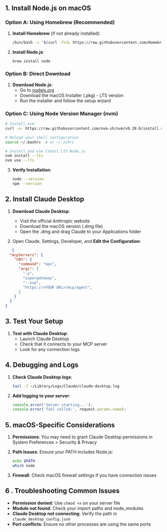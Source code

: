 ## 1. Install Node.js on macOS

### Option A: Using Homebrew (Recommended)
1. **Install Homebrew** (if not already installed):
   ```bash
   /bin/bash -c "$(curl -fsSL https://raw.githubusercontent.com/Homebrew/install/HEAD/install.sh)"
   ```

2. **Install Node.js**:
   ```bash
   brew install node
   ```

### Option B: Direct Download
1. **Download Node.js**:
   - Go to [nodejs.org](https://nodejs.org/)
   - Download the macOS Installer (.pkg) - LTS version
   - Run the installer and follow the setup wizard

### Option C: Using Node Version Manager (nvm)
```bash
# Install nvm
curl -o- https://raw.githubusercontent.com/nvm-sh/nvm/v0.39.0/install.sh | bash

# Reload your shell configuration
source ~/.bashrc  # or ~/.zshrc

# Install and use latest LTS Node.js
nvm install --lts
nvm use --lts
```

3. **Verify Installation**:
   ```bash
   node --version
   npm --version
   ```

## 2. Install Claude Desktop

1. **Download Claude Desktop**:
   - Visit the official Anthropic website
   - Download the macOS version (.dmg file)
   - Open the .dmg and drag Claude to your Applications folder


2. Open Claude, Settings, Developer, and **Edit the Configuration**:
  
```json
   {
  "mcpServers": {
    "n8n": {
      "command": "npx",
      "args": [
        "-y",
        "supergateway",
        "--sse",
        "https://<YOUR URL>/mcp/agent",
      ]
    }
  }
}
```


## 3. Test Your Setup

1. **Test with Claude Desktop**:
   - Launch Claude Desktop
   - Check that it connects to your MCP server
   - Look for any connection logs

## 4. Debugging and Logs

1. **Check Claude Desktop logs**:
   ```bash
   tail -f ~/Library/Logs/Claude/claude-desktop.log
   ```

2. **Add logging to your server**:
   ```javascript
   console.error('Server starting...');
   console.error('Tool called:', request.params.name);
   ```

## 5. macOS-Specific Considerations

1. **Permissions**: You may need to grant Claude Desktop permissions in System Preferences > Security & Privacy

2. **Path Issues**: Ensure your PATH includes Node.js:
   ```bash
   echo $PATH
   which node
   ```

3. **Firewall**: Check macOS firewall settings if you have connection issues


## 6 . Troubleshooting Common Issues

- **Permission denied**: Use `chmod +x` on your server file
- **Module not found**: Check your import paths and node_modules
- **Claude Desktop not connecting**: Verify the path in `claude_desktop_config.json`
- **Port conflicts**: Ensure no other processes are using the same ports